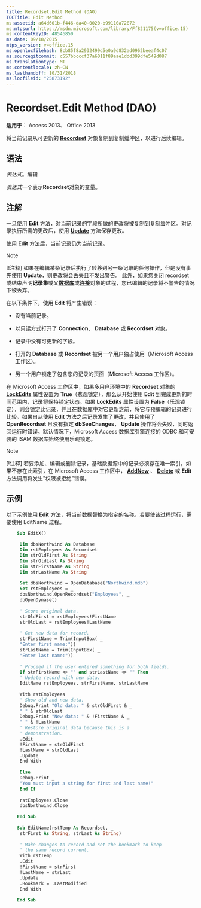 ```yaml
---
title: Recordset.Edit Method (DAO)
TOCTitle: Edit Method
ms:assetid: a64d601b-f446-da40-0020-b99110a72872
ms:mtpsurl: https://msdn.microsoft.com/library/Ff821175(v=office.15)
ms:contentKeyID: 48546850
ms.date: 09/18/2015
mtps_version: v=office.15
ms.openlocfilehash: 8cb85f8a2932499d5e0a9d832ad0962beeaf4c07
ms.sourcegitcommit: c557bbcccf37a6011f89aae1ddd399dfe549d087
ms.translationtype: MT
ms.contentlocale: zh-CN
ms.lasthandoff: 10/31/2018
ms.locfileid: "25873192"
---
```

# <a name="recordsetedit-method-dao"></a>Recordset.Edit Method (DAO)


**适用于**： Access 2013、 Office 2013

将当前记录从可更新的 **[Recordset](recordset-object-dao.md)** 对象复制到复制缓冲区，以进行后续编辑。

## <a name="syntax"></a>语法

*表达式*。编辑

*表达式*一个表示**Recordset**对象的变量。

## <a name="remarks"></a>注解

一旦使用 **Edit** 方法，对当前记录的字段所做的更改将被复制到复制缓冲区。对记录执行所需的更改后，使用 **[Update](recordset-update-method-dao.md)** 方法保存更改。

使用 **Edit** 方法后，当前记录仍为当前记录。


> [!NOTE]
> <P>[!注释] 如果在编辑某条记录后执行了转移到另一条记录的任何操作，但是没有事先使用 <STRONG>Update</STRONG>，则更改将会丢失且不发出警告。 此外，如果您关闭 recordset 或结束声明<STRONG>记录集</STRONG>或父<STRONG><A href="database-object-dao.md">数据库</A></STRONG>或<STRONG><A href="connection-object-dao.md">连接</A></STRONG>对象的过程，您已编辑的记录将不警告的情况下被丢弃。</P>



在以下条件下，使用 **Edit** 将产生错误：

  - 没有当前记录。

  - 以只读方式打开了 **Connection**、 **Database** 或 **Recordset** 对象。

  - 记录中没有可更新的字段。

  - 打开的 **Database** 或 **Recordset** 被另一个用户独占使用（Microsoft Access 工作区）。

  - 另一个用户锁定了包含您的记录的页面（Microsoft Access 工作区）。

在 Microsoft Access 工作区中，如果多用户环境中的 **Recordset** 对象的 **[LockEdits](recordset-lockedits-property-dao.md)** 属性设置为 **True**（悲观锁定），那么从开始使用 **Edit** 到完成更新的时间范围内，记录将保持锁定状态。如果 **LockEdits** 属性设置为 **False**（乐观锁定），则会锁定此记录，并且在数据库中对它更新之前，将它与预编辑的记录进行比较。如果自从使用 **Edit** 方法之后记录发生了更改，并且使用了 **OpenRecordset** 且没有指定 **dbSeeChanges**， **Update** 操作将会失败，同时返回运行时错误。默认情况下，Microsoft Access 数据库引擎连接的 ODBC 和可安装的 ISAM 数据库始终使用乐观锁定。


> [!NOTE]
> <P>[!注释] 若要添加、编辑或删除记录，基础数据源中的记录必须存在唯一索引。如果不存在此索引，在 Microsoft Access 工作区中， <STRONG><A href="recordset-addnew-method-dao.md">AddNew</A></STRONG> 、 <STRONG><A href="fields-delete-method-dao.md">Delete</A></STRONG> 或 <STRONG>Edit</STRONG> 方法调用将发生"权限被拒绝"错误。</P>



## <a name="example"></a>示例

以下示例使用 **Edit** 方法，将当前数据替换为指定的名称。若要使该过程运行，需要使用 EditName 过程。

```vb
    Sub EditX() 
     
     Dim dbsNorthwind As Database 
     Dim rstEmployees As Recordset 
     Dim strOldFirst As String 
     Dim strOldLast As String 
     Dim strFirstName As String 
     Dim strLastName As String 
     
     Set dbsNorthwind = OpenDatabase("Northwind.mdb") 
     Set rstEmployees = _ 
     dbsNorthwind.OpenRecordset("Employees", _ 
     dbOpenDynaset) 
     
     ' Store original data. 
     strOldFirst = rstEmployees!FirstName 
     strOldLast = rstEmployees!LastName 
     
     ' Get new data for record. 
     strFirstName = Trim(InputBox( _ 
     "Enter first name:")) 
     strLastName = Trim(InputBox( _ 
     "Enter last name:")) 
     
     ' Proceed if the user entered something for both fields. 
     If strFirstName <> "" and strLastName <> "" Then 
     ' Update record with new data. 
     EditName rstEmployees, strFirstName, strLastName 
     
     With rstEmployees 
     ' Show old and new data. 
     Debug.Print "Old data: " & strOldFirst & _ 
     " " & strOldLast 
     Debug.Print "New data: " & !FirstName & _ 
     " " & !LastName 
     ' Restore original data because this is a 
     ' demonstration. 
     .Edit 
     !FirstName = strOldFirst 
     !LastName = strOldLast 
     .Update 
     End With 
     
     Else 
     Debug.Print _ 
     "You must input a string for first and last name!" 
     End If 
     
     rstEmployees.Close 
     dbsNorthwind.Close 
     
    End Sub 
     
    Sub EditName(rstTemp As Recordset, _ 
     strFirst As String, strLast As String) 
     
     ' Make changes to record and set the bookmark to keep 
     ' the same record current. 
     With rstTemp 
     .Edit 
     !FirstName = strFirst 
     !LastName = strLast 
     .Update 
     .Bookmark = .LastModified 
     End With 
     
    End Sub
```
